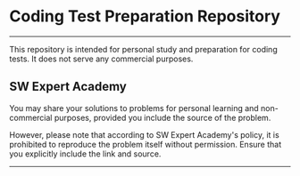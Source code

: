 # Coding Test Preparation Repository

---

This repository is intended for personal study and preparation for coding tests. It does not serve any commercial purposes.

## SW Expert Academy

You may share your solutions to problems for personal learning and non-commercial purposes, provided you include the source of the problem. 

However, please note that according to SW Expert Academy's policy, it is prohibited to reproduce the problem itself without permission. Ensure that you explicitly include the link and source.

---

